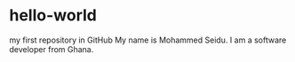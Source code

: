 # hello-world
my first repository in GitHub
My name is Mohammed Seidu. I am a software developer from Ghana.
